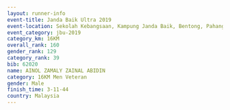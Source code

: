 ```yaml
---
layout: runner-info 
event-title: Janda Baik Ultra 2019
event-location: Sekolah Kebangsaan, Kampung Janda Baik, Bentong, Pahang, Malaysia
event_category: jbu-2019 
category_km: 16KM  
overall_rank: 160
gender_rank: 129
category_rank: 39
bib: 62020
name: AINOL ZAMALY ZAINAL ABIDIN
category: 16KM Men Veteran
gender: Male
finish_time: 3-11-44
country: Malaysia
---
```

